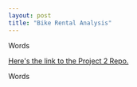 ```yaml
---
layout: post
title: "Bike Rental Analysis"
---
```

Words

[Here's the link to the Project 2 Repo.](https://tkidol.github.io/ST558-Project-2/)

Words

